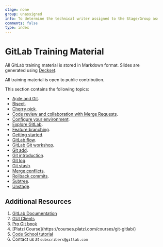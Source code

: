 ```yaml
---
stage: none
group: unassigned
info: To determine the technical writer assigned to the Stage/Group associated with this page, see https://about.gitlab.com/handbook/engineering/ux/technical-writing/#assignments
comments: false
type: index
---
```


# GitLab Training Material

<!-- vale gitlab.Spelling = NO -->
All GitLab training material is stored in Markdown format. Slides are
generated using [Deckset](https://www.deckset.com/).
<!-- vale gitlab.Spelling = YES -->

All training material is open to public contribution.

This section contains the following topics:

- [Agile and Git](topics/agile_git.md).
- [Bisect](topics/bisect.md).
- [Cherry pick](topics/cherry_picking.md).
- [Code review and collaboration with Merge Requests](topics/merge_requests.md).
- [Configure your environment](topics/env_setup.md).
- [Explore GitLab](../../gitlab-basics/index.md).
- [Feature branching](topics/feature_branching.md).
- [Getting started](topics/getting_started.md).
- [GitLab flow](gitlab_flow.md).
- [GitLab Git workshop](user_training.md).
- [Git add](topics/git_add.md).
- [Git introduction](topics/git_intro.md).
- [Git log](topics/git_log.md).
- [Git stash](topics/stash.md).
- [Merge conflicts](topics/merge_conflicts.md).
- [Rollback commits](topics/rollback_commits.md).
- [Subtree](topics/subtree.md).
- [Unstage](topics/unstage.md).

## Additional Resources

1. [GitLab Documentation](https://docs.gitlab.com)
1. [GUI Clients](https://git-scm.com/downloads/guis)
1. [Pro Git book](https://git-scm.com/book/en/v2)
1. <!-- vale gitlab.Spelling = NO --> [Platzi Course](https://courses.platzi.com/courses/git-gitlab/) <!-- vale gitlab.Spelling = NO -->
1. [Code School tutorial](http://try.github.io/)
1. Contact us at `subscribers@gitlab.com`
